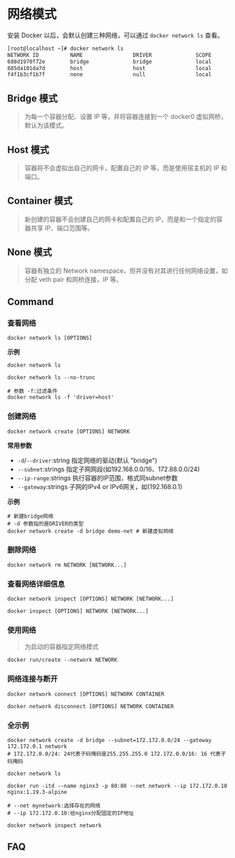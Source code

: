 # 网络模式

安装 Docker 以后，会默认创建三种网络，可以通过 `docker network ls` 查看。

```bash
[root@localhost ~]# docker network ls
NETWORK ID          NAME                DRIVER              SCOPE
688d1970f72e        bridge              bridge              local
885da101da7d        host                host                local
f4f1b3cf1b7f        none                null                local
```

## Bridge 模式

> 为每一个容器分配、设置 IP 等，并将容器连接到一个 docker0 虚拟网桥，默认为该模式。

## Host 模式

> 容器将不会虚拟出自己的网卡，配置自己的 IP 等，而是使用宿主机的 IP 和端口。

## Container 模式 

> 新创建的容器不会创建自己的网卡和配置自己的 IP，而是和一个指定的容器共享 IP、端口范围等。

## None 模式

> 容器有独立的 Network namespace，但并没有对其进行任何网络设置，如分配 veth pair 和网桥连接，IP 等。

## Command

### 查看网络

```shell
docker network ls [OPTIONS]
```

**示例**

```shell
docker network ls

docker network ls --no-trunc

# 参数 -f:过滤条件
docker network ls -f 'driver=host'
```

### 创建网络

```shell
docker network create [OPTIONS] NETWORK
```

**常用参数**

- `-d`/`--driver`:string 指定网络的驱动(默认 "bridge")
- `--subnet`:strings 指定子网网段(如192.168.0.0/16、172.88.0.0/24)
- `--ip-range`:strings  执行容器的IP范围，格式同subnet参数
- `--gateway`:strings 子网的IPv4 or IPv6网关，如(192.168.0.1)

**示例**

```shell
# 新建bridge网络
# -d 参数指的是DRIVER的类型
docker network create -d bridge demo-net # 新建虚拟网络
```

### 删除网络

```shell
docker network rm NETWORK [NETWORK...]
```

### 查看网络详细信息

```shell
docker network inspect [OPTIONS] NETWORK [NETWORK...]

docker inspect [OPTIONS] NETWORK [NETWORK...]
```

### 使用网络

> 为启动的容器指定网络模式

```shell
docker run/create --network NETWORK
```

### 网络连接与断开

```shell
docker network connect [OPTIONS] NETWORK CONTAINER 

docker network disconnect [OPTIONS] NETWORK CONTAINER
```

### 全示例

```shell
docker network create -d bridge --subnet=172.172.0.0/24 --gateway 172.172.0.1 network
# 172.172.0.0/24: 24代表子码掩码是255.255.255.0 172.172.0.0/16: 16 代表子码掩码

docker network ls

docker run -itd --name nginx3 -p 80:80 --net network --ip 172.172.0.10 nginx:1.19.3-alpine

# --net mynetwork:选择存在的网络
# --ip 172.172.0.10:给nginx分配固定的IP地址

docker network inspect network
```

## FAQ

